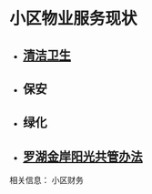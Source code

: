 
# 小区物业服务现状



- ## [清洁卫生](./clean)
- ## 保安
- ## 绿化
- ## [罗湖金岸阳光共管办法](./management)

相关信息：
小区财务




<!--

# [业主寻找组织](/contact)
# 小区物业服务情况

- ## [罗湖金岸物业管理服务合同补充协议](/document/罗湖金岸物业管理服务合同补充协议.pdf)

## 清洁卫生

## 电梯

-->


